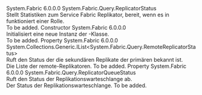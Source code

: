 <Type Name="PrimaryReplicatorStatus" FullName="System.Fabric.Query.PrimaryReplicatorStatus">
  <TypeSignature Language="C#" Value="public sealed class PrimaryReplicatorStatus : System.Fabric.Query.ReplicatorStatus" />
  <TypeSignature Language="ILAsm" Value=".class public auto ansi sealed beforefieldinit PrimaryReplicatorStatus extends System.Fabric.Query.ReplicatorStatus" />
  <TypeSignature Language="DocId" Value="T:System.Fabric.Query.PrimaryReplicatorStatus" />
  <TypeSignature Language="VB.NET" Value="Public NotInheritable Class PrimaryReplicatorStatus&#xA;Inherits ReplicatorStatus" />
  <TypeSignature Language="F#" Value="type PrimaryReplicatorStatus = class&#xA;    inherit ReplicatorStatus" />
  <AssemblyInfo>
    <AssemblyName>System.Fabric</AssemblyName>
    <AssemblyVersion>6.0.0.0</AssemblyVersion>
  </AssemblyInfo>
  <Base>
    <BaseTypeName>System.Fabric.Query.ReplicatorStatus</BaseTypeName>
  </Base>
  <Interfaces />
  <Docs>
    <summary>
      <para>Stellt Statistiken zum Service Fabric Replikator, bereit, wenn es in funktioniert einer <see cref="F:System.Fabric.ReplicaRole.Primary" /> Rolle.</para>
    </summary>
    <remarks>To be added.</remarks>
  </Docs>
  <Members>
    <Member MemberName=".ctor">
      <MemberSignature Language="C#" Value="public PrimaryReplicatorStatus ();" />
      <MemberSignature Language="ILAsm" Value=".method public hidebysig specialname rtspecialname instance void .ctor() cil managed" />
      <MemberSignature Language="DocId" Value="M:System.Fabric.Query.PrimaryReplicatorStatus.#ctor" />
      <MemberSignature Language="VB.NET" Value="Public Sub New ()" />
      <MemberType>Constructor</MemberType>
      <AssemblyInfo>
        <AssemblyName>System.Fabric</AssemblyName>
        <AssemblyVersion>6.0.0.0</AssemblyVersion>
      </AssemblyInfo>
      <Parameters />
      <Docs>
        <summary>
          <para>Initialisiert eine neue Instanz der <see cref="T:System.Fabric.Query.PrimaryReplicatorStatus" />-Klasse.</para>
        </summary>
        <remarks>To be added.</remarks>
      </Docs>
    </Member>
    <Member MemberName="RemoteReplicators">
      <MemberSignature Language="C#" Value="public System.Collections.Generic.IList&lt;System.Fabric.Query.RemoteReplicatorStatus&gt; RemoteReplicators { get; }" />
      <MemberSignature Language="ILAsm" Value=".property instance class System.Collections.Generic.IList`1&lt;class System.Fabric.Query.RemoteReplicatorStatus&gt; RemoteReplicators" />
      <MemberSignature Language="DocId" Value="P:System.Fabric.Query.PrimaryReplicatorStatus.RemoteReplicators" />
      <MemberSignature Language="VB.NET" Value="Public ReadOnly Property RemoteReplicators As IList(Of RemoteReplicatorStatus)" />
      <MemberSignature Language="F#" Value="member this.RemoteReplicators : System.Collections.Generic.IList&lt;System.Fabric.Query.RemoteReplicatorStatus&gt;" Usage="System.Fabric.Query.PrimaryReplicatorStatus.RemoteReplicators" />
      <MemberType>Property</MemberType>
      <AssemblyInfo>
        <AssemblyName>System.Fabric</AssemblyName>
        <AssemblyVersion>6.0.0.0</AssemblyVersion>
      </AssemblyInfo>
      <ReturnValue>
        <ReturnType>System.Collections.Generic.IList&lt;System.Fabric.Query.RemoteReplicatorStatus&gt;</ReturnType>
      </ReturnValue>
      <Docs>
        <summary>
          <para>Ruft den Status der die sekundären Replikate der primären bekannt ist.</para>
        </summary>
        <value>
          <para>Die Liste der remote-Replikatoren.</para>
        </value>
        <remarks>To be added.</remarks>
      </Docs>
    </Member>
    <Member MemberName="ReplicationQueueStatus">
      <MemberSignature Language="C#" Value="public System.Fabric.Query.ReplicatorQueueStatus ReplicationQueueStatus { get; }" />
      <MemberSignature Language="ILAsm" Value=".property instance class System.Fabric.Query.ReplicatorQueueStatus ReplicationQueueStatus" />
      <MemberSignature Language="DocId" Value="P:System.Fabric.Query.PrimaryReplicatorStatus.ReplicationQueueStatus" />
      <MemberSignature Language="VB.NET" Value="Public ReadOnly Property ReplicationQueueStatus As ReplicatorQueueStatus" />
      <MemberSignature Language="F#" Value="member this.ReplicationQueueStatus : System.Fabric.Query.ReplicatorQueueStatus" Usage="System.Fabric.Query.PrimaryReplicatorStatus.ReplicationQueueStatus" />
      <MemberType>Property</MemberType>
      <AssemblyInfo>
        <AssemblyName>System.Fabric</AssemblyName>
        <AssemblyVersion>6.0.0.0</AssemblyVersion>
      </AssemblyInfo>
      <ReturnValue>
        <ReturnType>System.Fabric.Query.ReplicatorQueueStatus</ReturnType>
      </ReturnValue>
      <Docs>
        <summary>
          <para>Ruft den Status der Replikationswarteschlange ab.</para>
        </summary>
        <value>
          <para>Der Status der Replikationswarteschlange.</para>
        </value>
        <remarks>To be added.</remarks>
      </Docs>
    </Member>
  </Members>
</Type>